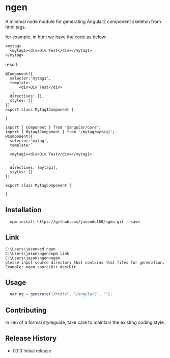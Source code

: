 ngen
=========

A minimal node module for generating Angular2 component skeleton from html tags.

for example, in html we have the code as below:
```
<mytag>
  <mytag1><div>Div Test</div></mytag1>
</mytag>
```
result:

```
@Component({
  selector:'mytag1',
  template:`
      <div>Div Test</div>
  `,
  directives: [],
  styles: []
})
export class Mytag1Component {

}

import { Component } from '@angular/core';
import { Mytag1Component } from '/mytag/mytag1';
@Component({
  selector:'mytag',
  template:`

  <mytag1><div>Div Test</div></mytag1>

  `,
  directives: [mytag1],
  styles: []
})

export class MytagComponent {

}
```


## Installation

```shell
  npm install https://github.com/jasondu168/ngen.git --save
```

## Link
```shell
C:\Users\jason>cd ngen
C:\Users\jason\ngen>npm link
C:\Users\jason\ngen>ngen
please input source directory that contains html files for generation.
Example: ngen sourceDir destDir
```

## Usage

```js
  var ng = generate("/htmls", "/angular2", "");
```
## Contributing

In lieu of a formal styleguide, take care to maintain the existing coding style.

## Release History

* 0.1.0 Initial release
